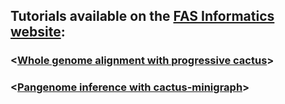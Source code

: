 ## Tutorials available on the [FAS Informatics website](https://informatics.fas.harvard.edu/):

### <[Whole genome alignment with progressive cactus](https://informatics.fas.harvard.edu/resources/Tutorials/whole-genome-alignment-cactus/)>

### <[Pangenome inference with cactus-minigraph](https://informatics.fas.harvard.edu/resources/Tutorials/pangenome-cactus-minigraph/)>

